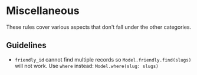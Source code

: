 # Miscellaneous

These rules cover various aspects that don't fall under the other categories.

## Guidelines

- `friendly_id` cannot find multiple records so `Model.friendly.find(slugs)` will not work. Use `where` instead: `Model.where(slug: slugs)`
